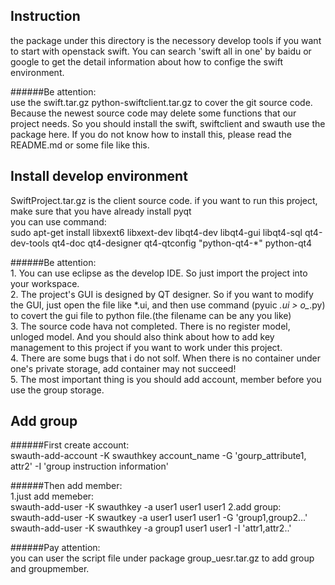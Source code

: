 Instruction
-----------
the package under this directory is the necessory develop tools if you want to start with openstack swift. You can search 'swift all in one' by baidu or google to get the detail information about how to confige the swift environment.<br>

######Be attention:<br>
    use the swift.tar.gz python-swiftclient.tar.gz to cover the git source code. Because the newest source code may delete some functions that our project needs. So you should install the swift, swiftclient and swauth use the package here. If you do not know how to install this, please read the README.md or some file like this.


Install develop environment
---------------------------
SwiftProject.tar.gz is the client source code. if you want to run this project, make sure that you have already install pyqt<br>
    you can use command: <br>
        sudo apt-get install libxext6 libxext-dev libqt4-dev libqt4-gui libqt4-sql qt4-dev-tools qt4-doc qt4-designer qt4-qtconfig "python-qt4-*" python-qt4

######Be attention:<br>
    1. You can use eclipse as the develop IDE. So just import the project into your workspace.<br>
    2. The project's GUI is designed by QT designer. So if you want to modify the GUI, just open the file like *.ui, and then use command (pyuic *.ui > o_*.py) to covert the gui file to python file.(the filename can be any you like)<br>
    3. The source code hava not completed. There is no register model, unloged model. And you should also think about how to add key management to this project if you want to work under this project.<br>
    4. There are some bugs that i do not solf. When there is no container under one's private storage, add container may not succeed!<br>
    5. The most important thing is you should add account, member before you use the group storage.<br>
  
  
Add group
---------
######First create account:<br>
    swauth-add-account -K swauthkey account_name -G 'gourp_attribute1, attr2' -I 'group instruction information'

######Then add member:<br>
    1.just add memeber: <br>
                swauth-add-user -K swauthkey -a user1 user1 user1
    2.add group: <br>
                swauth-add-user -K swautkey -a user1 user1 user1 -G 'group1,group2...'
                swauth-add-user -K swauthkey -a group1 user1 user1 -I 'attr1,attr2..'

######Pay attention:<br>
    you can user the script file under package group_uesr.tar.gz to add group and groupmember.

